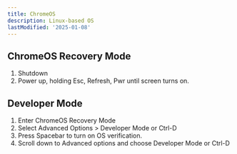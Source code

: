```yaml
---
title: ChromeOS
description: Linux-based OS
lastModified: '2025-01-08'
---
```


## ChromeOS Recovery Mode

1. Shutdown
2. Power up, holding Esc, Refresh, Pwr until screen turns on.

## Developer Mode

1. Enter ChromeOS Recovery Mode
2. Select Advanced Options > Developer Mode or Ctrl-D
3. Press Spacebar to turn on OS verification.
4. Scroll down to Advanced options and choose Developer Mode or Ctrl-D


